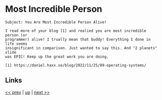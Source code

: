 # Most Incredible Person

    Subject: You Are Most Incredible Person Alive!

    I read more of your blog [1] and realied you are most incredible person (or
    programmer) alive! I trually mean that buddy! Everything I done in life seems
    insignificant in comparison. Just wanted to say this. And "2 planets" slide
    was EPIC! Keep up the great work you are doing.

    [1] https://daniel.haxx.se/blog/2022/11/25/89-operating-systems/

## Links

[<< prev](2022-11-06.md) | [up](../) | [next >> ](../2023/2023-04-14.md)
